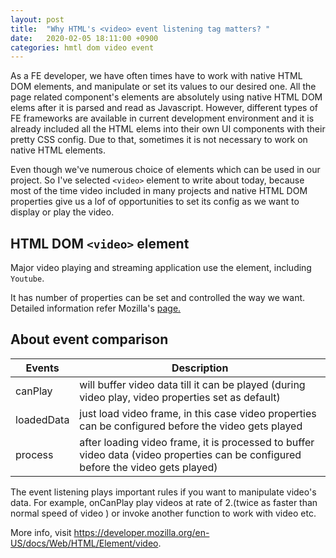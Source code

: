 ```yaml
---
layout: post
title:  "Why HTML's <video> event listening tag matters? "
date:   2020-02-05 18:11:00 +0900
categories: hmtl dom video event
---
```


As a FE developer, we have often times have to work with native HTML DOM elements, and manipulate or set its values to our desired one.
All the page related component's elements are absolutely using native HTML DOM elems after it is parsed and read as Javascript. However, different types of FE frameworks are available in current development environment and it is already included all the HTML elems into their own UI components with their pretty CSS config. Due to that, sometimes it is not necessary to work on native HTML elements.

Even though we've numerous choice of elements which can be used in our project. So I've selected `<video>` element to write about today, because most of the time video included in many projects and native HTML DOM properties give us a lof of opportunities to set its config as we want to display or play the video. 

## HTML DOM `<video>` element

Major video playing and streaming application use the element, including `Youtube`.

It has number of properties can be set and controlled the way we want.
Detailed information refer Mozilla's [page.](https://developer.mozilla.org/en-US/docs/Web/HTML/Element/video#Technical_summary)


## About event comparison

Events | Description 
--|---
canPlay| will buffer video data till it can be played (during video play, video properties set as default)
loadedData | just load video frame, in this case video properties  can be configured before the video gets played
process | after loading video frame, it is processed to buffer video data (video properties  can be configured before the video gets played)

The event listening plays important rules if you want to manipulate video's data. For example, onCanPlay play videos at rate of 2.(twice as faster than normal speed of video ) or invoke another function to work with video etc. 

More info, visit https://developer.mozilla.org/en-US/docs/Web/HTML/Element/video.